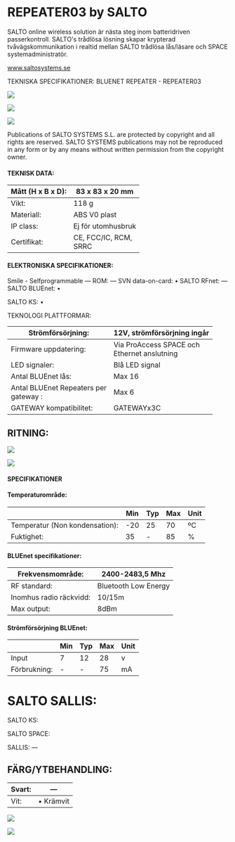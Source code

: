 # REPEATER03 by SALTO

SALTO online wireless solution är nästa steg inom batteridriven passerkontroll. SALTO's trådlösa lösning skapar krypterad tvåvägskommunikation i realtid mellan SALTO trådlösa lås/läsare och SPACE systemadministratör.

www.saltosystems.se

TEKNISKA SPECIFIKATIONER: BLUENET REPEATER - REPEATER03

![](_page_0_Picture_5.jpeg)

![](_page_0_Picture_6.jpeg)

![](_page_0_Picture_7.jpeg)

Publications of SALTO SYSTEMS S.L. are protected by copyright and all rights are reserved. SALTO SYSTEMS publications may not be reproduced in any form or by any means without written permission from the copyright owner.

#### TEKNISK DATA:

| Mått (H x B x D): | 83 x 83 x 20 mm          |
|-------------------|--------------------------|
| Vikt:             | 118 g                    |
| Materiall:        | ABS V0 plast             |
| IP class:         | Ej för utomhusbruk       |
| Certifikat:       | CE, FCC/IC, RCM,<br>SRRC |

#### ELEKTRONISKA SPECIFIKATIONER:

Smile - Selfprogrammable — ROM: — SVN data-on-card: • SALTO RFnet: — SALTO BLUEnet: •

SALTO KS: •

TEKNOLOGI PLATTFORMAR:

| Strömförsörjning:                        | 12V, strömförsörjning ingår                    |
|------------------------------------------|------------------------------------------------|
| Firmware uppdatering:                    | Via ProAccess SPACE och<br>Ethernet anslutning |
| LED signaler:                            | Blå LED signal                                 |
| Antal BLUEnet lås:                       | Max 16                                         |
| Antal BLUEnet Repeaters per<br>gateway : | Max 6                                          |
| GATEWAY kompatibilitet:                  | GATEWAYx3C                                     |

## RITNING:

![](_page_1_Figure_7.jpeg)

![](_page_1_Figure_8.jpeg)

#### SPECIFIKATIONER

#### Temperaturområde:

|                                | Min | Typ | Max | Unit |
|--------------------------------|-----|-----|-----|------|
| Temperatur (Non kondensation): | -20 | 25  | 70  | ºC   |
| Fuktighet:                     | 35  | -   | 85  | %    |

#### BLUEnet specifikationer:

| Frekvensmområde:        | 2400-2483,5 Mhz      |
|-------------------------|----------------------|
| RF standard:            | Bluetooth Low Energy |
| Inomhus radio räckvidd: | 10/15m               |
| Max output:             | 8dBm                 |

#### Strömförsörjning BLUEnet:

|              | Min | Typ | Max | Unit |
|--------------|-----|-----|-----|------|
| Input        | 7   | 12  | 28  | v    |
| Förbrukning: | -   | -   | 75  | mA   |

# SALTO SALLIS:

SALTO KS:

SALTO SPACE:

SALLIS: —

## FÄRG/YTBEHANDLING:

| Svart: | —         |
|--------|-----------|
| Vit:   | • Krämvit |

![](_page_1_Picture_20.jpeg)

![](_page_1_Picture_21.jpeg)